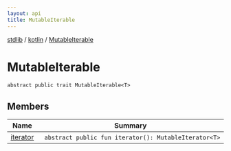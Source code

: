 ```yaml
---
layout: api
title: MutableIterable
---
```

[stdlib](../../index.html) / [kotlin](../index.html) / [MutableIterable](index.html)

# MutableIterable

```
abstract public trait MutableIterable<T> 
```
## Members
| Name | Summary |
|------|---------|
|[iterator](iterator.html)|&nbsp;&nbsp;`abstract public fun iterator(): MutableIterator<T>`<br>|
